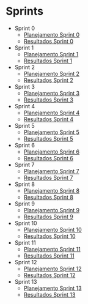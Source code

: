 # Sprints

- Sprint 0
    - [Planejamento Sprint 0](Sprints/planning/sprint0.md)
    - [Resultados Sprint 0](Sprints/results/sprint0.md)
- Sprint 1
    - [Planejamento Sprint 1](Sprints/planning/sprint1.md)
    - [Resultados Sprint 1](Sprints/results/sprint1.md)
- Sprint 2
    - [Planejamento Sprint 2](Sprints/planning/sprint2.md)
    - [Resultados Sprint 2](Sprints/results/sprint2.md)
- Sprint 3
    - [Planejamento Sprint 3](Sprints/planning/sprint3.md)
    - [Resultados Sprint 3](Sprints/results/sprint3.md)
- Sprint 4
    - [Planejamento Sprint 4](Sprints/planning/sprint4.md)
    - [Resultados Sprint 4](Sprints/results/sprint4.md)
- Sprint 5
    - [Planejamento Sprint 5](Sprints/planning/sprint5.md)
    - [Resultados Sprint 5](Sprints/results/sprint5.md)
- Sprint 6
    - [Planejamento Sprint 6](Sprints/planning/sprint6.md)
    - [Resultados Sprint 6](Sprints/results/sprint6.md)
- Sprint 7
    - [Planejamento Sprint 7](Sprints/planning/sprint7.md)
    - [Resultados Sprint 7](Sprints/results/sprint7.md)
- Sprint 8
    - [Planejamento Sprint 8](Sprints/planning/sprint8.md)
    - [Resultados Sprint 8](Sprints/results/sprint8.md)
- Sprint 9
    - [Planejamento Sprint 9](Sprints/planning/sprint9.md)
    - [Resultados Sprint 9](Sprints/results/sprint9.md)
- Sprint 10
    - [Planejamento Sprint 10](Sprints/planning/sprint10.md)
    - [Resultados Sprint 10](Sprints/results/sprint10.md)
- Sprint 11
    - [Planejamento Sprint 11](Sprints/planning/sprint11.md)
    - [Resultados Sprint 11](Sprints/results/sprint11.md)
- Sprint 12
    - [Planejamento Sprint 12](Sprints/planning/sprint12.md)
    - [Resultados Sprint 12](Sprints/results/sprint12.md)
- Sprint 13
    - [Planejamento Sprint 13](Sprints/planning/sprint13.md)
    - [Resultados Sprint 13](Sprints/results/sprint13.md)